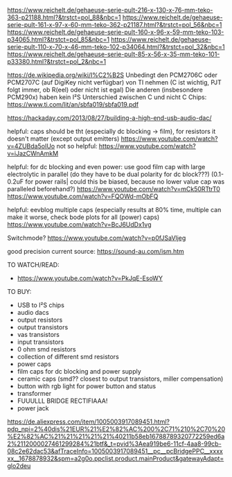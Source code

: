 https://www.reichelt.de/gehaeuse-serie-pult-216-x-130-x-76-mm-teko-363-p21188.html?&trstct=pol_88&nbc=1
https://www.reichelt.de/gehaeuse-serie-pult-161-x-97-x-60-mm-teko-362-p21187.html?&trstct=pol_56&nbc=1
https://www.reichelt.de/gehaeuse-serie-pult-160-x-96-x-59-mm-teko-103-p34065.html?&trstct=pol_85&nbc=1
https://www.reichelt.de/gehaeuse-serie-pult-110-x-70-x-46-mm-teko-102-p34064.html?&trstct=pol_32&nbc=1
https://www.reichelt.de/gehaeuse-serie-pult-85-x-56-x-35-mm-teko-101-p33380.html?&trstct=pol_2&nbc=1



https://de.wikipedia.org/wiki/I%C2%B2S
Unbedingt den PCM2706C oder PCM2707C (auf DigiKey nicht verfügbar) von TI nehmen (C ist wichtig, PJT folgt immer, ob R(eel) oder nicht ist egal)
Die anderen (insbesondere PCM290x) haben kein I²S
Unterschied zwischen C und nicht C Chips: https://www.ti.com/lit/an/sbfa019/sbfa019.pdf



https://hackaday.com/2013/08/27/building-a-high-end-usb-audio-dac/

helpful: caps should be tht (especially dc blocking -> film), for resistors it doesn't matter (except output emitters)
	https://www.youtube.com/watch?v=4ZUBda5oIUo
not so helpful: https://www.youtube.com/watch?v=iJazCWnAmkM

helpful: for dc blocking and even power: use good film cap with large electrolytic in parallel (do they have to be dual polarity for dc block???)
	(0.1-0.2uF for power rails| could this be biased, because no lower value cap was paralleled beforehand?)
	https://www.youtube.com/watch?v=mCk50RTtrT0
	https://www.youtube.com/watch?v=FQOWd-mObFQ

helpful: eevblog multiple caps (especially results at 80% time, multiple can make it worse, check bode plots for all (power) caps)
	https://www.youtube.com/watch?v=BcJ6UdDx1vg

Switchmode? https://www.youtube.com/watch?v=p0fJSaVljeg

good precision current source: https://sound-au.com/ism.htm




TO WATCH/READ:
- https://www.youtube.com/watch?v=PkJqE-EsoWY


TO BUY:
- USB to I²S chips
- audio dacs
- output resistors
- output transistors
- vas transistors
- input transistors
- 0 ohm smd resistors
- collection of different smd resistors
- power caps
- film caps for dc blocking and power supply
- ceramic caps (smd?? closest to output transistors, miller compensation)
- button with rgb light for power button and status
- transformer
- FUUULLL BRIDGE RECTIFIAAA!
- power jack

 

https://de.aliexpress.com/item/1005003917089451.html?pdp_npi=2%40dis%21EUR%21%E2%82%AC%200%2C71%210%2C70%20%E2%82%AC%21%21%21%21%21%40211b58eb16788789320772259ed6a2%2112000027461299284%21btf&_t=pvid%3Aea919be6-11cf-4aa8-99cb-08c2e62dac53&afTraceInfo=1005003917089451__pc__pcBridgePPC__xxxxxx__1678878932&spm=a2g0o.ppclist.product.mainProduct&gatewayAdapt=glo2deu